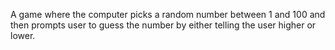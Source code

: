 A game where the computer picks a random number between 1 and 100 and
then prompts user to guess the number by either telling the user
higher or lower.
